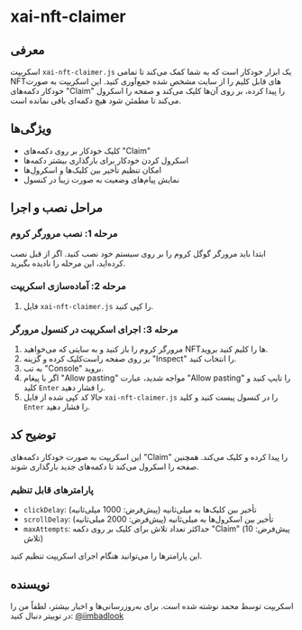 # xai-nft-claimer

## معرفی
اسکریپت `xai-nft-claimer.js` یک ابزار خودکار است که به شما کمک می‌کند تا تمامی NFTهای قابل کلیم را از سایت مشخص شده جمع‌آوری کنید. این اسکریپت به صورت خودکار دکمه‌های "Claim" را پیدا کرده، بر روی آن‌ها کلیک می‌کند و صفحه را اسکرول می‌کند تا مطمئن شود هیچ دکمه‌ای باقی نمانده است.

## ویژگی‌ها
- کلیک خودکار بر روی دکمه‌های "Claim"
- اسکرول کردن خودکار برای بارگذاری بیشتر دکمه‌ها
- امکان تنظیم تأخیر بین کلیک‌ها و اسکرول‌ها
- نمایش پیام‌های وضعیت به صورت زیبا در کنسول

## مراحل نصب و اجرا

### مرحله 1: نصب مرورگر کروم
ابتدا باید مرورگر گوگل کروم را بر روی سیستم خود نصب کنید. اگر از قبل نصب کرده‌اید، این مرحله را نادیده بگیرید.

### مرحله 2: آماده‌سازی اسکریپت
1. فایل `xai-nft-claimer.js` را کپی کنید.

### مرحله 3: اجرای اسکریپت در کنسول مرورگر
1. مرورگر کروم را باز کنید و به سایتی که می‌خواهید NFTها را کلیم کنید بروید.
2. بر روی صفحه راست‌کلیک کرده و گزینه "Inspect" را انتخاب کنید.
3. به تب "Console" بروید.
4. اگر با پیغام "Allow pasting" مواجه شدید، عبارت "Allow pasting" را تایپ کنید و کلید `Enter` را فشار دهید.
5. حالا کد کپی شده از فایل `xai-nft-claimer.js` را در کنسول پیست کنید و کلید `Enter` را فشار دهید.

## توضیح کد
این اسکریپت به صورت خودکار دکمه‌های "Claim" را پیدا کرده و کلیک می‌کند. همچنین صفحه را اسکرول می‌کند تا دکمه‌های جدید بارگذاری شوند.

### پارامترهای قابل تنظیم
- `clickDelay`: تأخیر بین کلیک‌ها به میلی‌ثانیه (پیش‌فرض: 1000 میلی‌ثانیه)
- `scrollDelay`: تأخیر بین اسکرول‌ها به میلی‌ثانیه (پیش‌فرض: 2000 میلی‌ثانیه)
- `maxAttempts`: حداکثر تعداد تلاش برای کلیک بر روی دکمه "Claim" (پیش‌فرض: 10 تلاش)

این پارامترها را می‌توانید هنگام اجرای اسکریپت تنظیم کنید.

## نویسنده
اسکریپت توسط محمد نوشته شده است. برای به‌روزرسانی‌ها و اخبار بیشتر، لطفاً من را در توییتر دنبال کنید:
[@iimbadlook](https://twitter.com/iimbadlook)
